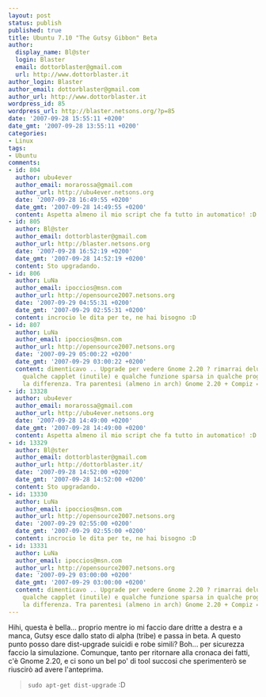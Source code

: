 ```yaml
---
layout: post
status: publish
published: true
title: Ubuntu 7.10 "The Gutsy Gibbon" Beta
author:
  display_name: Bl@ster
  login: Blaster
  email: dottorblaster@gmail.com
  url: http://www.dottorblaster.it
author_login: Blaster
author_email: dottorblaster@gmail.com
author_url: http://www.dottorblaster.it
wordpress_id: 85
wordpress_url: http://blaster.netsons.org/?p=85
date: '2007-09-28 15:55:11 +0200'
date_gmt: '2007-09-28 13:55:11 +0200'
categories:
- Linux
tags:
- Ubuntu
comments:
- id: 804
  author: ubu4ever
  author_email: morarossa@gmail.com
  author_url: http://ubu4ever.netsons.org
  date: '2007-09-28 16:49:55 +0200'
  date_gmt: '2007-09-28 14:49:55 +0200'
  content: Aspetta almeno il mio script che fa tutto in automatico! :D
- id: 805
  author: Bl@ster
  author_email: dottorblaster@gmail.com
  author_url: http://blaster.netsons.org
  date: '2007-09-28 16:52:19 +0200'
  date_gmt: '2007-09-28 14:52:19 +0200'
  content: Sto upgradando.
- id: 806
  author: LuNa
  author_email: ipoccios@msn.com
  author_url: http://opensource2007.netsons.org
  date: '2007-09-29 04:55:31 +0200'
  date_gmt: '2007-09-29 02:55:31 +0200'
  content: incrocio le dita per te, ne hai bisogno :D
- id: 807
  author: LuNa
  author_email: ipoccios@msn.com
  author_url: http://opensource2007.netsons.org
  date: '2007-09-29 05:00:22 +0200'
  date_gmt: '2007-09-29 03:00:22 +0200'
  content: dimenticavo .. Upgrade per vedere Gnome 2.20 ? rimarrai deluso, non &egrave;
    qualche capplet (inutile) e qualche funzione sparsa in qualche programma che fa
    la differenza. Tra parentesi (almeno in arch) Gnome 2.20 + Compiz = Morte.
- id: 13328
  author: ubu4ever
  author_email: morarossa@gmail.com
  author_url: http://ubu4ever.netsons.org
  date: '2007-09-28 14:49:00 +0200'
  date_gmt: '2007-09-28 14:49:00 +0200'
  content: Aspetta almeno il mio script che fa tutto in automatico! :D
- id: 13329
  author: Bl@ster
  author_email: dottorblaster@gmail.com
  author_url: http://dottorblaster.it/
  date: '2007-09-28 14:52:00 +0200'
  date_gmt: '2007-09-28 14:52:00 +0200'
  content: Sto upgradando.
- id: 13330
  author: LuNa
  author_email: ipoccios@msn.com
  author_url: http://opensource2007.netsons.org
  date: '2007-09-29 02:55:00 +0200'
  date_gmt: '2007-09-29 02:55:00 +0200'
  content: incrocio le dita per te, ne hai bisogno :D
- id: 13331
  author: LuNa
  author_email: ipoccios@msn.com
  author_url: http://opensource2007.netsons.org
  date: '2007-09-29 03:00:00 +0200'
  date_gmt: '2007-09-29 03:00:00 +0200'
  content: dimenticavo .. Upgrade per vedere Gnome 2.20 ? rimarrai deluso, non &egrave;
    qualche capplet (inutile) e qualche funzione sparsa in qualche programma che fa
    la differenza. Tra parentesi (almeno in arch) Gnome 2.20 + Compiz = Morte.
---
```

<p>Hihi, questa è bella... proprio mentre io mi faccio dare dritte a destra e a manca, Gutsy esce dallo stato di alpha (tribe) e passa in beta. A questo punto posso dare dist-upgrade suicidi e robe simili? Boh... per sicurezza faccio la simulazione. Comunque, tanto per ritornare alla cronaca dei fatti, c'è Gnome 2.20, e ci sono un bel po' di tool succosi che sperimenterò se riuscirò ad avere l'anteprima.</p>
<blockquote><p><code>sudo apt-get dist-upgrade</code> :D</p></blockquote>
